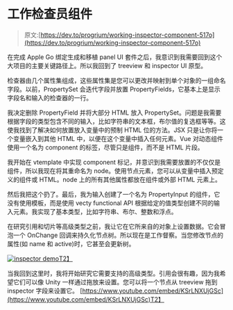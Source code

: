 # 工作检查员组件

> 原文:[https://dev.to/progrium/working-inspector-component-517o](https://dev.to/progrium/working-inspector-component-517o)

在完成 Apple Go 绑定生成和移植 panel UI 套件之后，我意识到我需要回到这个大项目的主要关键路径上。所以我回到了 treeview 和 inspector UI 原型。

检查器由几个属性集组成，这些属性集是您可以更改并映射到单个对象的一组命名字段。以前，PropertySet 会迭代字段并放置 PropertyFields，它基本上是显示字段名和输入的检查器的一行。

我决定删除 PropertyField 并将大部分 HTML 放入 PropertySet。问题是我需要根据字段的类型包含不同的输入，比如字符串的文本框，布尔值的复选框等等。这使我找到了解决如何放置放入变量中的预制 HTML 位的方法。JSX 只是让你将一个变量嵌入到其他 HTML 中，以便在这个变量中插入任何元素。Vue 对动态组件使用一个名为 component 的标签，尽管只是组件，而不是 HTML 片段。

我开始在 vtemplate 中实现 component 标记，并意识到我需要放置的不仅仅是组件，所以我现在将其重命名为 node。使用节点元素，您可以从变量中插入预定义的组件或 HTML。node 上的所有其他属性都放在组件或外部 HTML 元素上。

然后我把这个扔了。最后，我为输入创建了一个名为 PropertyInput 的组件，它没有使用模板，而是使用 vecty functional API 根据给定的值类型创建不同的输入元素。我实现了基本类型，比如字符串、布尔、整数和浮点。

在研究引用和切片等高级类型之前，我让它在它所来自的对象上设置数据。它会冒泡一个 OnChange 回调来持久化节点树。所以现在是工作督察。当您修改节点的属性(如 name 和 active)时，它甚至会更新树。

[![inspector demo](../Images/2f61e6eaf261ff5b86af37fabd6cf9d2.png)T2】](https://res.cloudinary.com/practicaldev/image/fetch/s--0E6BC6aY--/c_limit%2Cf_auto%2Cfl_progressive%2Cq_66%2Cw_880/http://g.recordit.co/wzGUZwgUb1.gif)

当我回到这里时，我将开始研究它需要支持的高级类型。引用会很有趣，因为我希望它们可以像 Unity 一样通过拖放来设置。您可以将一个节点从 treeview 拖到 inspector 字段来设置它。
[https://www.youtube.com/embed/KSrLNXUjGSc](https://www.youtube.com/embed/KSrLNXUjGSc)T2】